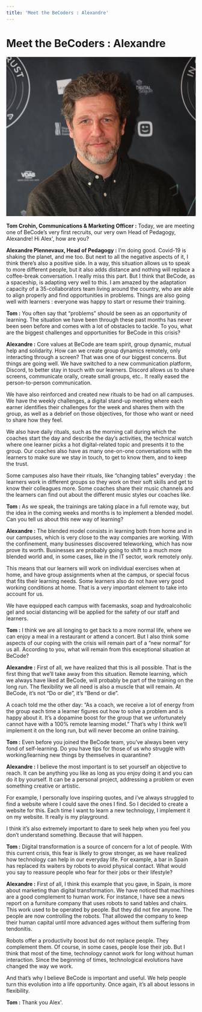 ```yaml
---
title: 'Meet the BeCoders : Alexandre'
---
```


 # Meet the BeCoders : Alexandre
 
 ![Alexandre Head of Pedagogy](/images/AlexandreHeadofPedagogy.png "Alexandre Head of Pedagogy")

**Tom Crohin, Communications & Marketing Officer :** Today, we are meeting one of BeCode’s very first recruits, our very own Head of Pedagogy, Alexandre! Hi Alex', how are you?

**Alexandre Plennevaux, Head of Pedagogy :** I’m doing good. Covid-19 is shaking the planet, and me too. But next to all the negative aspects of it, I think there’s also a positive side. In a way, this situation allows us to speak to more different people, but it also adds distance and nothing will replace a coffee-break conversation. I really miss this part. But I think that BeCode, as a spaceship, is adapting very well to this. I am amazed by the adaptation capacity of a 35-collaborators team living around the country, who are able to align properly and find opportunities in problems. Things are also going well with learners : everyone was happy to start or resume their training. 

**Tom :** You often say that “problems” should be seen as an opportunity of learning. The situation we have been through these past months has never been seen before and comes with a lot of obstacles to tackle. To you, what are the biggest challenges and opportunities for BeCode in this crisis?

**Alexandre :** Core values at BeCode are team spirit, group dynamic, mutual help and solidarity. How can we create group dynamics remotely, only interacting through a screen? That was one of our biggest concerns. But things are going well. We have switched to a new communication platform, Discord, to better stay in touch with our learners. Discord allows us to share screens, communicate orally, create small groups, etc.. It really eased the person-to-person communication. 

We have also reinforced and created new rituals to be had on all campuses. We have the weekly challenges, a digital stand-up meeting where each earner identifies their challenges for the week and shares them with the group, as well as a debrief on those objectives, for those who want or need to share how they feel.

We also have daily rituals, such as the morning call during which the coaches start the day and describe the day’s activities, the technical watch where one learner picks a hot digital-related topic and presents it to the group. Our coaches also have as many one-on-one conversations with the learners to make sure we stay in touch, to get to know them, and to keep the trust. 

Some campuses also have their rituals, like “changing tables” everyday : the learners work in different groups so they work on their soft skills and get to know their colleagues more. Some coaches share their music channels and the learners can find out about the different music styles our coaches like. 

**Tom :** As we speak, the trainings are taking place in a full remote way, but the idea in the coming weeks and months is to implement a blended model. Can you tell us about this new way of learning?

**Alexandre :** The blended model consists in learning both from home and in our campuses, which is very close to the way companies are working. With the confinement, many businesses discovered teleworking, which has now prove its worth. Businesses are probably going to shift to a much more blended world and, in some cases, like in the IT sector, work remotely only. 

This means that our learners will work on individual exercises when at home, and have group assignments when at the campus, or special focus that fits their learning needs. Some learners also do not have very good working conditions at home. That is a very important element to take into account for us. 

We have equipped each campus with facemasks, soap and hydroalcoholic gel and social distancing will be applied for the safety of our staff and learners.

**Tom :** I think we are all longing to get back to a more normal life, where we can enjoy a meal in a restaurant or attend a concert. But I also think some aspects of our coping with the crisis will remain part of a “new normal” for us all. According to you, what will remain from this exceptional situation at BeCode? 

**Alexandre :** First of all, we have realized that this is all possible. That is the first thing that we’ll take away from this situation. Remote learning, which we always have liked at BeCode, will probably be part of the training on the long run. The flexibility we all need is also a muscle that will remain. At BeCode, it’s not “Do or die”, it’s “Bend or die”. 

A coach told me the other day: “As a coach, we receive a lot of energy from the group each time a learner figures out how to solve a problem and is happy about it. It’s a dopamine boost for the group that we unfortunately cannot have with a 100% remote learning model.” That’s why I think we’ll implement it on the long run, but will never become an online training.

**Tom :** Even before you joined the BeCode team, you’ve always been very fond of self-learning. Do you have tips for those of us who struggle with working/learning new things by themselves in quarantine? 

**Alexandre :** I believe the most important is to set yourself an objective to reach. It can be anything you like as long as you enjoy doing it and you can do it by yourself. It can be a personal project, addressing a problem or even something creative or artistic. 

For example, I personally love inspiring quotes, and i’ve always struggled to find a website where I could save the ones I find. So I decided to create a website for this. Each time I want to learn a new technology, I implement it on my website. It really is my playground. 

I think it’s also extremely important to dare to seek help when you feel you don’t understand something. Because that will happen. 

**Tom :** Digital transformation is a source of concern for a lot of people. With this current crisis, this fear is likely to grow stronger, as we have realized how technology can help in our everyday life. For example, a bar in Spain has replaced its waiters by robots to avoid physical contact. What would you say to reassure people who fear for their jobs or their lifestyle?

**Alexandre :** First of all, I think this example that you gave, in Spain, is more about marketing than digital transformation. We have noticed that machines are a good complement to human work. For instance, I have see a news report on a furniture company that uses robots to sand tables and chairs. This work used to be operated by people. But they did not fire anyone. The people are now controlling the robots. That allowed the company to keep their human capital until more advanced ages without them suffering from tendonitis. 

Robots offer a productivity boost but do not replace people. They complement them. Of course, in some cases, people lose their job. But I think that most of the time, technology cannot work for long without human interaction. Since the beginning of times, technological evolutions have changed the way we work. 

And that’s why I believe BeCode is important and useful. We help people turn this evolution into a life opportunity. Once again, it’s all about lessons in flexibility. 

**Tom :** Thank you Alex'. 
